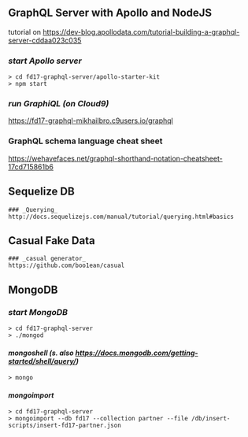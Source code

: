 ## GraphQL Server with Apollo and NodeJS 
tutorial on https://dev-blog.apollodata.com/tutorial-building-a-graphql-server-cddaa023c035

### _start Apollo server_
```
> cd fd17-graphql-server/apollo-starter-kit
> npm start
```

### _run GraphiQL (on Cloud9)_
https://fd17-graphql-mikhailbro.c9users.io/graphql


### GraphQL schema language cheat sheet
https://wehavefaces.net/graphql-shorthand-notation-cheatsheet-17cd715861b6


## Sequelize DB
```
### _Querying_
http://docs.sequelizejs.com/manual/tutorial/querying.html#basics
```

## Casual Fake Data
```
### _casual generator_
https://github.com/boo1ean/casual
```


## MongoDB
### _start MongoDB_
```
> cd fd17-graphql-server
> ./mongod
```

#### _mongoshell (s. also https://docs.mongodb.com/getting-started/shell/query/)_
```
> mongo
```

#### _mongoimport_
```
> cd fd17-graphql-server
> mongoimport --db fd17 --collection partner --file /db/insert-scripts/insert-fd17-partner.json
```
